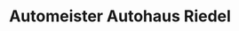 ---
title: "Automeister Autohaus Riedel"
url: /bad-lauterberg-im-harz/automeister-autohaus-riedel/
shop: Autowerkstatt
---